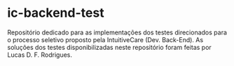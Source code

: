# ic-backend-test
Repositório dedicado para as implementações dos testes direcionados para o processo seletivo proposto pela IntuitiveCare (Dev. Back-End). As soluções dos testes disponibilizadas neste repositório foram feitas por Lucas D. F. Rodrigues.
